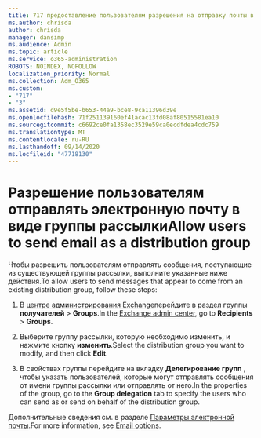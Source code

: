 ```yaml
---
title: 717 предоставление пользователям разрешения на отправку почты в виде списка рассылки
ms.author: chrisda
author: chrisda
manager: dansimp
ms.audience: Admin
ms.topic: article
ms.service: o365-administration
ROBOTS: NOINDEX, NOFOLLOW
localization_priority: Normal
ms.collection: Adm_O365
ms.custom:
- "717"
- "3"
ms.assetid: d9e5f5be-b653-44a9-bce8-9ca11396d39e
ms.openlocfilehash: 71f251139160ef41acac13fd08af80515581ea10
ms.sourcegitcommit: c6692ce0fa1358ec3529e59ca0ecdfdea4cdc759
ms.translationtype: MT
ms.contentlocale: ru-RU
ms.lasthandoff: 09/14/2020
ms.locfileid: "47718130"
---
```

# <a name="allow-users-to-send-email-as-a-distribution-group"></a><span data-ttu-id="ba316-102">Разрешение пользователям отправлять электронную почту в виде группы рассылки</span><span class="sxs-lookup"><span data-stu-id="ba316-102">Allow users to send email as a distribution group</span></span>

<span data-ttu-id="ba316-103">Чтобы разрешить пользователям отправлять сообщения, поступающие из существующей группы рассылки, выполните указанные ниже действия.</span><span class="sxs-lookup"><span data-stu-id="ba316-103">To allow users to send messages that appear to come from an existing distribution group, follow these steps:</span></span>

1. <span data-ttu-id="ba316-104">В [центре администрирования Exchange](https://outlook.office365.com/ecp/)перейдите в раздел группы **получателей** \> **Groups**.</span><span class="sxs-lookup"><span data-stu-id="ba316-104">In the [Exchange admin center](https://outlook.office365.com/ecp/), go to **Recipients** \> **Groups**.</span></span>

2. <span data-ttu-id="ba316-105">Выберите группу рассылки, которую необходимо изменить, и нажмите кнопку **изменить**.</span><span class="sxs-lookup"><span data-stu-id="ba316-105">Select the distribution group you want to modify, and then click **Edit**.</span></span>

3. <span data-ttu-id="ba316-106">В свойствах группы перейдите на вкладку **Делегирование групп** , чтобы указать пользователей, которые могут отправлять сообщения от имени группы рассылки или отправлять от него.</span><span class="sxs-lookup"><span data-stu-id="ba316-106">In the properties of the group, go to the **Group delegation** tab to specify the users who can send as or send on behalf of the distribution group.</span></span>

<span data-ttu-id="ba316-107">Дополнительные сведения см. в разделе [Параметры электронной почты](https://technet.microsoft.com/library/bb124513.aspx#groupdelegation).</span><span class="sxs-lookup"><span data-stu-id="ba316-107">For more information, see [Email options](https://technet.microsoft.com/library/bb124513.aspx#groupdelegation).</span></span>

